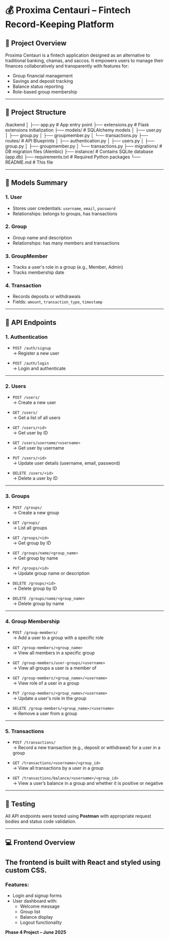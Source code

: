 # 💰 Proxima Centauri – Fintech Record-Keeping Platform

## 📌 Project Overview

Proxima Centauri is a fintech application designed as an alternative to traditional banking, chamas, and saccos. It empowers users to manage their finances collaboratively and transparently with features for:

- Group financial management  
- Savings and deposit tracking  
- Balance status reporting  
- Role-based group membership  

---

## 📁 Project Structure

/backend
│
├── app.py # App entry point
├── extensions.py # Flask extensions initialization
├── models/ # SQLAlchemy models
│ ├── user.py
│ ├── group.py
│ ├── groupmember.py
│ └── transactions.py
├── routes/ # API Blueprints
│ ├── authentication.py
│ ├── users.py
│ ├── group.py
│ ├── groupmember.py
│ └── transactions.py
├── migrations/ # DB migration files (Alembic)
├── instance/ # Contains SQLite database (app.db)
├── requirements.txt # Required Python packages
└── README.md # This file

---

## 🧩 Models Summary

### 1. User
- Stores user credentials: `username`, `email`, `password`
- Relationships: belongs to groups, has transactions

### 2. Group
- Group name and description
- Relationships: has many members and transactions

### 3. GroupMember
- Tracks a user's role in a group (e.g., Member, Admin)
- Tracks membership date

### 4. Transaction
- Records deposits or withdrawals
- Fields: `amount`, `transaction_type`, `timestamp`

---

## 🔗 API Endpoints

### 1. Authentication

- `POST /auth/signup`  
  → Register a new user

- `POST /auth/login`  
  → Login and authenticate

---

### 2. Users

- `POST /users/`  
  → Create a new user

- `GET /users/`  
  → Get a list of all users

- `GET /users/<id>`  
  → Get user by ID

- `GET /users/username/<username>`  
  → Get user by username

- `PUT /users/<id>`  
  → Update user details (username, email, password)

- `DELETE /users/<id>`  
  → Delete a user by ID

---

### 3. Groups

- `POST /groups/`  
  → Create a new group

- `GET /groups/`  
  → List all groups

- `GET /groups/<id>`  
  → Get group by ID

- `GET /groups/name/<group_name>`  
  → Get group by name

- `PUT /groups/<id>`  
  → Update group name or description

- `DELETE /groups/<id>`  
  → Delete group by ID

- `DELETE /groups/name/<group_name>`  
  → Delete group by name

---

### 4. Group Membership

- `POST /group-members/`  
  → Add a user to a group with a specific role

- `GET /group-members/<group_name>`  
  → View all members in a specific group

- `GET /group-members/user-groups/<username>`  
  → View all groups a user is a member of

- `GET /group-members/<group_name>/<username>`  
  → View role of a user in a group

- `PUT /group-members/<group_name>/<username>`  
  → Update a user's role in the group

- `DELETE /group-members/<group_name>/<username>`  
  → Remove a user from a group

---

### 5. Transactions

- `POST /transactions/`  
  → Record a new transaction (e.g., deposit or withdrawal) for a user in a group

- `GET /transactions/<username>/<group_id>`  
  → View all transactions by a user in a group

- `GET /transactions/balance/<username>/<group_id>`  
  → View a user’s balance in a group and whether it is positive or negative

---

## 🧪 Testing

All API endpoints were tested using **Postman** with appropriate request bodies and status code validation.

---
## 💻 Frontend Overview

The frontend is built with **React** and styled using custom CSS.
---
### Features:
- Login and signup forms
- User dashboard with:
  - Welcome message
  - Group list
  - Balance display
  - Logout functionality

**Phase 4 Project – June 2025**